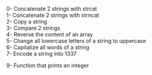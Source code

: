 0- Concatenate 2 strings with strcat</br>
1- Concatenate 2 strings with strncat</br>
2- Copy a string</br>
3- Compare 2 strings</br>
4- Reverse the content of an array</br>
5- Change all lowercase letters of a string to uppercase</br>
6- Capitalize all words of a string</br>
7- Encode a string into 1337</br>

9- Function that prints an integer</br>

